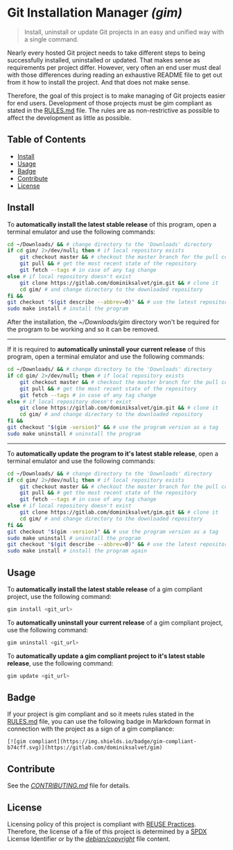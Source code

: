 # Git Installation Manager *(gim)*

> Install, uninstall or update Git projects in an easy and unified way with a single command.

Nearly every hosted Git project needs to take different steps to being successfully installed, uninstalled or updated. That makes sense as requirements per project differ. However, very often an end user must deal with those differences during reading an exhaustive README file to get out from it how to install the project. And that does not make sense.

Therefore, the goal of this project is to make managing of Git projects easier for end users. Development of those projects must be gim compliant as stated in the [RULES.md](RULES.md) file. The rules are as non-restrictive as possible to affect the development as little as possible.

## Table of Contents

* [Install](#install)
* [Usage](#usage)
* [Badge](#badge)
* [Contribute](#contribute)
* [License](#license)

## Install

To **automatically install the latest stable release** of this program, open a terminal emulator and use the following commands:

```sh
cd ~/Downloads/ && # change directory to the 'Downloads' directory
if cd gim/ 2>/dev/null; then # if local repository exists
    git checkout master && # checkout the master branch for the pull command
    git pull && # get the most recent state of the repository
    git fetch --tags # in case of any tag change
else # if local repository doesn't exist
    git clone https://gitlab.com/dominiksalvet/gim.git && # clone it
    cd gim/ # and change directory to the downloaded repository
fi &&
git checkout "$(git describe --abbrev=0)" && # use the latest repository tag
sudo make install # install the program
```

After the installation, the *~/Downloads/gim* directory won't be required for the program to be working and so it can be removed.

---

If it is required to **automatically uninstall your current release** of this program, open a terminal emulator and use the following commands:

```sh
cd ~/Downloads/ && # change directory to the 'Downloads' directory
if cd gim/ 2>/dev/null; then # if local repository exists
    git checkout master && # checkout the master branch for the pull command
    git pull && # get the most recent state of the repository
    git fetch --tags # in case of any tag change
else # if local repository doesn't exist
    git clone https://gitlab.com/dominiksalvet/gim.git && # clone it
    cd gim/ # and change directory to the downloaded repository
fi &&
git checkout "$(gim -version)" && # use the program version as a tag
sudo make uninstall # uninstall the program
```

---

To **automatically update the program to it's latest stable release**, open a terminal emulator and use the following commands:

```sh
cd ~/Downloads/ && # change directory to the 'Downloads' directory
if cd gim/ 2>/dev/null; then # if local repository exists
    git checkout master && # checkout the master branch for the pull command
    git pull && # get the most recent state of the repository
    git fetch --tags # in case of any tag change
else # if local repository doesn't exist
    git clone https://gitlab.com/dominiksalvet/gim.git && # clone it
    cd gim/ # and change directory to the downloaded repository
fi &&
git checkout "$(gim -version)" && # use the program version as a tag
sudo make uninstall # uninstall the program
git checkout "$(git describe --abbrev=0)" && # use the latest repository tag
sudo make install # install the program again
```

## Usage

To **automatically install the latest stable release** of a gim compliant project, use the following command:

```sh
gim install <git_url>
```

To **automatically uninstall your current release** of a gim compliant project, use the following command:

```sh
gim uninstall <git_url>
```

To **automatically update a gim compliant project to it's latest stable release**, use the following command:

```sh
gim update <git_url>
```

## Badge

If your project is gim compliant and so it meets rules stated in the [RULES.md](RULES.md) file, you can use the following badge in Markdown format in connection with the project as a sign of a gim compliance:

```
[![gim compliant](https://img.shields.io/badge/gim-compliant-b74cff.svg)](https://gitlab.com/dominiksalvet/gim)
```

## Contribute

See the [*CONTRIBUTING.md*](CONTRIBUTING.md) file for details.

## License

Licensing policy of this project is compliant with [REUSE Practices](https://reuse.software/practices/2.0/). Therefore, the license of a file of this project is determined by a [SPDX](https://spdx.org/) License Identifier or by the [*debian/copyright*](debian/copyright) file content.
